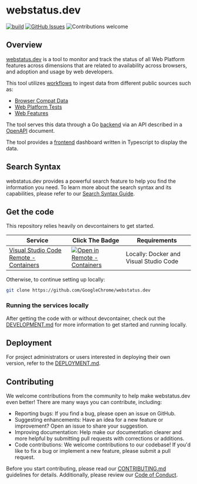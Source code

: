 # webstatus.dev

[![build](https://github.com/GoogleChrome/webstatus.dev/actions/workflows/ci.yml/badge.svg?branch=main)](https://github.com/GoogleChrome/webstatus.dev/actions/workflows/ci.yml)
[![GitHub Issues](https://img.shields.io/github/issues/GoogleChrome/webstatus.dev.svg)](https://github.com/anfederico/clairvoyant/issues)
![Contributions welcome](https://img.shields.io/badge/contributions-welcome-orange.svg)

## Overview

[webstatus.dev](https://webstatus.dev) is a tool to monitor and track the status
of all Web Platform features across dimensions that are related to availability
across browsers, and adoption and usage by web developers.

This tool utilizes [workflows](./workflows/) to ingest data from different
public sources such as:
- [Browser Compat Data](https://github.com/mdn/browser-compat-data)
- [Web Platform Tests](https://github.com/web-platform-tests/wpt)
- [Web Features](https://github.com/web-platform-dx/web-features)

The tool serves this data through a Go [backend](./backend/) via an API
described in a [OpenAPI](./openapi/backend/openapi.yaml) document.

The tool provides a [frontend](./frontend/) dashboard written in Typescript to
display the data.

## Search Syntax

webstatus.dev provides a powerful search feature to help you find the
information you need. To learn more about the search syntax and its
capabilities, please refer to our [Search Syntax Guide](./antlr/FeatureSearch.md).

## Get the code

This repository relies heavily on devcontainers to get started. 

| Service                                                                                                  | Click The Badge                                                                                                                                                                                                                                                                             | Requirements                           |
| -------------------------------------------------------------------------------------------------------- | ------------------------------------------------------------------------------------------------------------------------------------------------------------------------------------------------------------------------------------------------------------------------------------------- | -------------------------------------- |
| [Visual Studio Code Remote - Containers](https://code.visualstudio.com/docs/remote/create-dev-container) | [![Open in Remote - Containers](https://img.shields.io/static/v1?label=Remote%20-%20Containers&message=Open&color=blue&logo=visualstudiocode)](https://vscode.dev/redirect?url=vscode://ms-vscode-remote.remote-containers/cloneInVolume?url=https://github.com/GoogleChrome/webstatus.dev) | Locally: Docker and Visual Studio Code |

Otherwise, to continue setting up locally:

```sh
git clone https://github.com/GoogleChrome/webstatus.dev
```

### Running the services locally
After getting the code with or without devcontainer, check out the [DEVELOPMENT.md](./DEVELOPMENT.md) for more information to get started and running locally.

## Deployment

For project administrators or users interested in deploying their own version,
refer to the [DEPLOYMENT.md](./DEPLOYMENT.md).

## Contributing
We welcome contributions from the community to help make webstatus.dev even
better! There are many ways you can contribute, including:

- Reporting bugs: If you find a bug, please open an issue on GitHub.
- Suggesting enhancements: Have an idea for a new feature or improvement? Open
  an issue to share your suggestion.
- Improving documentation: Help make our documentation clearer and more helpful
  by submitting pull requests with corrections or additions.
- Code contributions: We welcome contributions to our codebase! If you'd like
  to fix a bug or implement a new feature, please submit a pull request.

Before you start contributing, please read our
[CONTRIBUTING.md](./CONTRIBUTING.md) guidelines for details. Additionally,
please review our [Code of Conduct](./CODE_OF_CONDUCT.md).